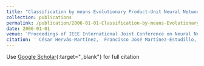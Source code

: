 ```yaml
---
title: "Classification by means Evolutionary Product-Unit Neural Networks"
collection: publications
permalink: /publication/2006-01-01-Classification-by-means-Evolutionary-Product-Unit-Neural-Networks
date: 2006-01-01
venue: 'Proceedings of IEEE International Joint Conference on Neural Networks (IJCNN 2006)'
citation: ' César Hervás-Martínez,  Francisco José Martínez-Estudillo,  Pedro Antonio Gutiérrez, &quot;Classification by means Evolutionary Product-Unit Neural Networks.&quot; Proceedings of IEEE International Joint Conference on Neural Networks (IJCNN 2006), 2006, pp. 2834–2842.'
---
```

Use [Google Scholar](https://scholar.google.com/scholar?q=Classification+by+means+Evolutionary+Product+Unit+Neural+Networks){:target="_blank"} for full citation